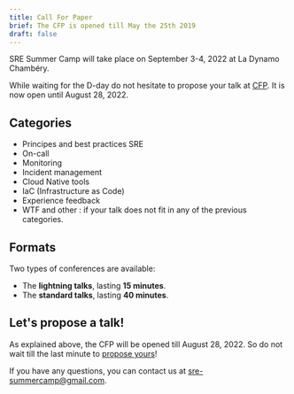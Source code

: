 ```yaml
---
title: Call For Paper
brief: The CFP is opened till May the 25th 2019
draft: false
---
```

SRE Summer Camp will take place on September 3-4, 2022 at La Dynamo Chambéry.

While waiting for the D-day do not hesitate to propose your talk at [CFP](https://github.com/sre-france/meetups/issues/new?assignees=&labels=sre-summercamp&template=new-proposal-sre-summercamp.yml). It is now open until August 28, 2022.


## Categories

* Principes and best practices SRE
* On-call
* Monitoring
* Incident management
* Cloud Native tools
* IaC (Infrastructure as Code)
* Experience feedback
* WTF and other : if your talk does not fit in any of the previous categories.


## Formats

Two types of conferences are available:

- The **lightning talks**, lasting **15 minutes**.
- The **standard talks**, lasting **40 minutes**.


## Let's propose a talk!

As explained above, the CFP will be opened till August 28, 2022. So do not wait till the last minute to [propose yours](https://github.com/sre-france/meetups/issues/new?assignees=&labels=sre-summercamp&template=new-proposal-sre-summercamp.yml)!

If you have any questions, you can contact us at sre-summercamp@gmail.com.
